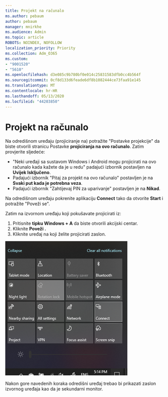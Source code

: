 ```yaml
---
title: Projekt na računalo
ms.author: pebaum
author: pebaum
manager: mnirkhe
ms.audience: Admin
ms.topic: article
ROBOTS: NOINDEX, NOFOLLOW
localization_priority: Priority
ms.collection: Adm_O365
ms.custom:
- "9001520"
- "5610"
ms.openlocfilehash: d3e085c9b780bf0e014c25831583dfb0cc4b564f
ms.sourcegitcommit: 0cf8d133d6feade6df8b1082444ce73faa91e145
ms.translationtype: MT
ms.contentlocale: hr-HR
ms.lasthandoff: 05/13/2020
ms.locfileid: "44203850"
---
```

# <a name="project-to-a-pc"></a>Projekt na računalo

Na odredišnom uređaju (projiciranje na) potražite "Postavke projekcije" da biste otvorili stranicu Postavke **projiciranja na ovo računalo**. Zatim provjerite sljedeće:
- "Neki uređaji sa sustavom Windows i Android mogu projicirati na ovo računalo kada kažete da je u redu" padajući izbornik postavljen na **Uvijek Isključeno**.
- Padajući izbornik "Pitaj za projekt na ovo računalo" postavljen je na **Svaki put kada je potrebna veza**.
- Padajući izbornik "Zahtijevaj PIN za uparivanje" postavljen je na **Nikad**.

Na odredišnom uređaju pokrenite aplikaciju **Connect** tako da otvorite **Start** i potražite "Poveži se".

Zatim na izvornom uređaju koji pokušavate projicirati iz:

1. Pritisnite **tipku Windows + A** da biste otvorili akcijski centar.
2. Kliknite **Poveži .**
3. Kliknite uređaj na koji želite projicirati zaslon.

![Projekt na računalo](media/project-to-a-pc.png)

Nakon gore navedenih koraka odredišni uređaj trebao bi prikazati zaslon izvornog uređaja kao da je sekundarni monitor.
